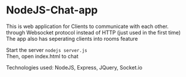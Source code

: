 # NodeJS-Chat-app
This is web application for Clients to communicate with each other.<br>
through Websocket protocol instead of HTTP (just used in the first time)<br>
The app also has seperating clients into rooms feature

Start the server
``nodejs server.js``<br>
Then, open index.html to chat

Technologies used: NodeJS, Express, JQuery, Socket.io
